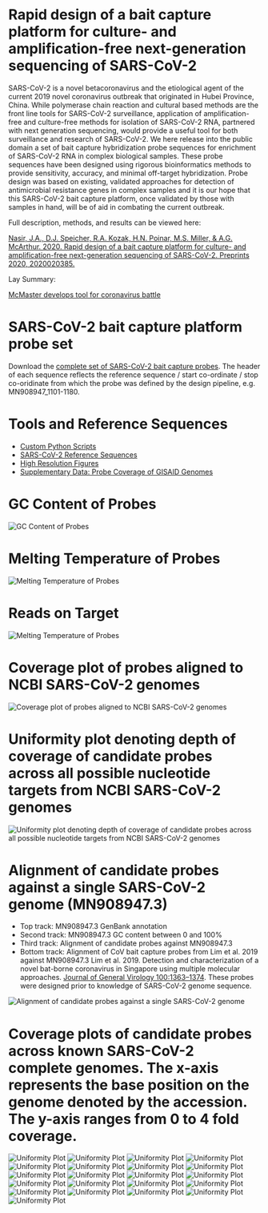 # Rapid design of a bait capture platform for culture- and amplification-free next-generation sequencing of SARS-CoV-2

SARS-CoV-2 is a novel betacoronavirus and the etiological agent of the current 2019 novel coronavirus outbreak that originated in Hubei Province, China. While polymerase chain reaction and cultural based methods are the front line tools for SARS-CoV-2 surveillance, application of amplification-free and culture-free methods for isolation of SARS-CoV-2 RNA, partnered with next generation sequencing, would provide a useful tool for both surveillance and research of SARS-CoV-2. We here release into the public domain a set of bait capture hybridization probe sequences for enrichment of SARS-CoV-2 RNA in complex biological samples. These probe sequences have been designed using rigorous bioinformatics methods to provide sensitivity, accuracy, and minimal off-target hybridization. Probe design was based on existing, validated approaches for detection of antimicrobial resistance genes in complex samples and it is our hope that this SARS-CoV-2 bait capture platform, once validated by those with samples in hand, will be of aid in combating the current outbreak.

Full description, methods, and results can be viewed here:

[Nasir, J.A., D.J. Speicher, R.A. Kozak, H.N. Poinar, M.S. Miller, & A.G. McArthur. 2020. Rapid design of a bait capture platform for culture- and amplification-free next-generation sequencing of SARS-CoV-2. Preprints 2020, 2020020385.](https://www.preprints.org/manuscript/202002.0385/v1)

Lay Summary:

[McMaster develops tool for coronavirus battle](https://brighterworld.mcmaster.ca/articles/mcmaster-develops-tool-for-coronavirus-battle/)

# SARS-CoV-2 bait capture platform probe set

Download the [complete set of SARS-CoV-2 bait capture probes](./fasta_files/proposed_probe_set). The header of each sequence reflects the reference sequence / start co-ordinate / stop co-oridinate from which the probe was defined by the design pipeline, e.g. MN908947_1101-1180.

# Tools and Reference Sequences

* [Custom Python Scripts](./custom_scripts)
* [SARS-CoV-2 Reference Sequences](./fasta_files/references)
* [High Resolution Figures](./figures)
* [Supplementary Data: Probe Coverage of GISAID Genomes](./supplementary_data/GISAID_coverage)

# GC Content of Probes
![GC Content of Probes](./figures/gc_plot.png)

# Melting Temperature of Probes
![Melting Temperature of Probes](./figures/Tm_plot.png)

# Reads on Target
![Melting Temperature of Probes](./figures/reads_on_target_NCBI_allprobes.png)

# Coverage plot of probes aligned to NCBI SARS-CoV-2 genomes
![Coverage plot of probes aligned to NCBI SARS-CoV-2 genomes](./supplementary_data/NCBI_coverage/covered_positions.png)

# Uniformity plot denoting depth of coverage of candidate probes across all possible nucleotide targets from NCBI SARS-CoV-2 genomes
![Uniformity plot denoting depth of coverage of candidate probes across all possible nucleotide targets from NCBI SARS-CoV-2 genomes](./supplementary_data/NCBI_coverage/Coverage_histo.png)

# Alignment of candidate probes against a single SARS-CoV-2 genome (MN908947.3)

* Top track: MN908947.3 GenBank annotation
* Second track: MN908947.3 GC content between 0 and 100%
* Third track: Alignment of candidate probes against MN908947.3
* Bottom track: Alignment of CoV bait capture probes from Lim et al. 2019 against MN908947.3 Lim et al. 2019. Detection and characterization of a novel bat-borne coronavirus in Singapore using multiple molecular approaches. [Journal of General Virology 100:1363–1374](https://www.ncbi.nlm.nih.gov/pubmed/31418677). These probes were designed prior to knowledge of SARS-CoV-2 genome sequence.

![Alignment of candidate probes against a single SARS-CoV-2 genome](./figures/2019-SARS-2-alignment-summary-annotated.png)

# Coverage plots of candidate probes across known SARS-CoV-2 complete genomes. The x-axis represents the base position on the genome denoted by the accession. The y-axis ranges from 0 to 4 fold coverage.
![Uniformity Plot](./supplementary_data/NCBI_coverage/LR757995_Ontarget_Coverage.png)
![Uniformity Plot](./supplementary_data/NCBI_coverage/LR757996_Ontarget_Coverage.png)
![Uniformity Plot](./supplementary_data/NCBI_coverage/LR757997_Ontarget_Coverage.png)
![Uniformity Plot](./supplementary_data/NCBI_coverage/LR757998_Ontarget_Coverage.png)
![Uniformity Plot](./supplementary_data/NCBI_coverage/MN908947_Ontarget_Coverage.png)
![Uniformity Plot](./supplementary_data/NCBI_coverage/MN938384_Ontarget_Coverage.png)
![Uniformity Plot](./supplementary_data/NCBI_coverage/MN975262_Ontarget_Coverage.png)
![Uniformity Plot](./supplementary_data/NCBI_coverage/MN985325_Ontarget_Coverage.png)
![Uniformity Plot](./supplementary_data/NCBI_coverage/MN988668_Ontarget_Coverage.png)
![Uniformity Plot](./supplementary_data/NCBI_coverage/MN988669_Ontarget_Coverage.png)
![Uniformity Plot](./supplementary_data/NCBI_coverage/MN988713_Ontarget_Coverage.png)
![Uniformity Plot](./supplementary_data/NCBI_coverage/MN994467_Ontarget_Coverage.png)
![Uniformity Plot](./supplementary_data/NCBI_coverage/MN994468_Ontarget_Coverage.png)
![Uniformity Plot](./supplementary_data/NCBI_coverage/MN996527_Ontarget_Coverage.png)
![Uniformity Plot](./supplementary_data/NCBI_coverage/MN996528_Ontarget_Coverage.png)
![Uniformity Plot](./supplementary_data/NCBI_coverage/MN996529_Ontarget_Coverage.png)
![Uniformity Plot](./supplementary_data/NCBI_coverage/MN996530_Ontarget_Coverage.png)
![Uniformity Plot](./supplementary_data/NCBI_coverage/MN996531_Ontarget_Coverage.png)
![Uniformity Plot](./supplementary_data/NCBI_coverage/MN997409_Ontarget_Coverage.png)
![Uniformity Plot](./supplementary_data/NCBI_coverage/MT007544_Ontarget_Coverage.png)
![Uniformity Plot](./supplementary_data/NCBI_coverage/NC_045512_Ontarget_Coverage.png)
